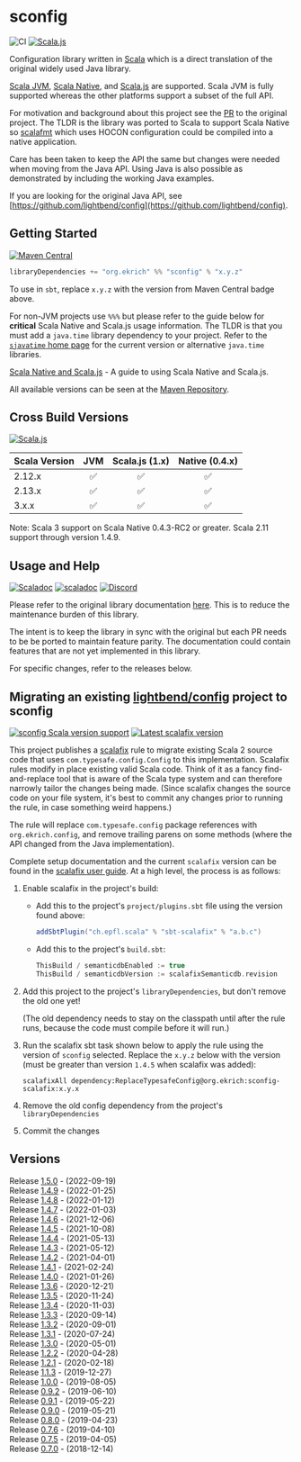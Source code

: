 # sconfig
![CI](https://github.com/ekrich/sconfig/workflows/CI/badge.svg)
[![Scala.js](https://www.scala-js.org/assets/badges/scalajs-1.0.0.svg)](https://www.scala-js.org)

Configuration library written in [Scala](https://www.scala-lang.org/) which is a direct translation 
of the original widely used Java library.

[Scala JVM](https://www.scala-lang.org/), [Scala Native](https://scala-native.readthedocs.io/), and [Scala.js](https://www.scala-js.org/)
are supported. Scala JVM is fully supported whereas the other platforms support a subset of the full API.

For motivation and background about this project see the [PR](https://github.com/lightbend/config/pull/600) 
to the original project. The TLDR is the library was ported to Scala to support Scala Native so
[scalafmt](https://scalameta.org/scalafmt/) which uses HOCON configuration could be compiled into
a native application.

Care has been taken to keep the API the same but changes were needed when moving from the Java API.
Using Java is also possible as demonstrated by including the working Java examples.

If you are looking for the original Java API, see
[https://github.com/lightbend/config](https://github.com/lightbend/config).


## Getting Started
[![Maven Central](https://img.shields.io/maven-central/v/org.ekrich/sconfig_2.13.svg)](https://maven-badges.herokuapp.com/maven-central/org.ekrich/sconfig_2.13)

```scala
libraryDependencies += "org.ekrich" %% "sconfig" % "x.y.z"
```

To use in `sbt`, replace `x.y.z` with the version from Maven Central badge above.

For non-JVM projects use `%%%` but please refer to the guide below for **critical** Scala Native and Scala.js usage information. The TLDR is that you must add a `java.time` library dependency to your project. Refer to the [`sjavatime` home page](https://github.com/ekrich/sjavatime) for the current version or alternative `java.time` libraries.

[Scala Native and Scala.js](docs/SCALA-NATIVE.md) - A guide to using Scala Native and Scala.js.

All available versions can be seen at the [Maven Repository](https://mvnrepository.com/artifact/org.ekrich/sconfig).

## Cross Build Versions
[![Scala.js](https://www.scala-js.org/assets/badges/scalajs-1.0.0.svg)](https://www.scala-js.org)

| Scala Version          | JVM | Scala.js (1.x)        | Native (0.4.x) |
| ---------------------- | :-: | :-------------------: | :------------: |
| 2.12.x                 | ✅  |          ✅           |       ✅       |
| 2.13.x                 | ✅  |          ✅           |       ✅       |
| 3.x.x                  | ✅  |          ✅           |       ✅       |

Note: Scala 3 support on Scala Native 0.4.3-RC2 or greater. Scala 2.11 support through version 1.4.9.

## Usage and Help
[![Scaladoc](https://www.javadoc.io/badge/org.ekrich/sconfig_2.13.svg?label=scaladoc)](https://www.javadoc.io/doc/org.ekrich/sconfig_2.13)
[![scaladoc](https://javadoc.io/badge/org.ekrich/sconfig_3.svg?label=scaladoc3)](https://javadoc.io/doc/org.ekrich/sconfig_3)
[![Discord](https://img.shields.io/discord/633356833498595365.svg?label=&logo=discord&logoColor=ffffff&color=404244&labelColor=6A7EC2)](https://discord.gg/XSj6hQs)


Please refer to the original library documentation [here](https://github.com/lightbend/config).
This is to reduce the maintenance burden of this library.

The intent is to keep the library in sync with the original but each PR needs to be be ported
to maintain feature parity. The documentation could contain features that are not yet implemented
in this library.

For specific changes, refer to the releases below.

## Migrating an existing [lightbend/config](https://github.com/lightbend/config) project to sconfig

[![sconfig Scala version support](https://index.scala-lang.org/ekrich/sconfig/sconfig/latest.svg)](https://index.scala-lang.org/ekrich/sconfig/sconfig)
[![Latest scalafix version](https://index.scala-lang.org/scalacenter/scalafix/scalafix-core/latest.svg)](https://index.scala-lang.org/scalacenter/scalafix/scalafix-core)

This project publishes a [scalafix](https://scalacenter.github.io/scalafix/) rule to migrate 
existing Scala 2 source code that uses `com.typesafe.config.Config` to this implementation.
Scalafix rules modify in place existing valid Scala code. Think of it as a fancy find-and-replace
tool that is aware of the Scala type system and can therefore narrowly tailor the changes 
being made. (Since scalafix changes the source code on your file system, it's best to commit 
any changes prior to running the rule, in case something weird happens.)

The rule will replace `com.typesafe.config` package references with `org.ekrich.config`,
and remove trailing parens on some methods (where the API changed from the Java implementation).

Complete setup documentation and the current `scalafix` version can be found in the
[scalafix user guide](https://scalacenter.github.io/scalafix/docs/users/installation.html).
At a high level, the process is as follows:

1. Enable scalafix in the project's build:

    * Add this to the project's `project/plugins.sbt` file using the version found above:

        ```scala
        addSbtPlugin("ch.epfl.scala" % "sbt-scalafix" % "a.b.c")
        ```
    
    * Add this to the project's `build.sbt`:
    
        ```scala
        ThisBuild / semanticdbEnabled := true
        ThisBuild / semanticdbVersion := scalafixSemanticdb.revision
        ```
   
2. Add this project to the project's `libraryDependencies`, but don't remove the old one yet!
   
   (The old dependency needs to stay on the classpath until after the rule runs, because the 
   code must compile before it will run.)

3. Run the scalafix sbt task shown below to apply the rule using the version of `sconfig`
   selected. Replace the `x.y.z` below with the version (must be greater than version `1.4.5`
   when scalafix was added):

    ```
    scalafixAll dependency:ReplaceTypesafeConfig@org.ekrich:sconfig-scalafix:x.y.x
    ```
   
4. Remove the old config dependency from the project's `libraryDependencies`
5. Commit the changes

## Versions

Release [1.5.0](https://github.com/ekrich/sconfig/releases/tag/v1.5.0) - (2022-09-19)<br/>
Release [1.4.9](https://github.com/ekrich/sconfig/releases/tag/v1.4.9) - (2022-01-25)<br/>
Release [1.4.8](https://github.com/ekrich/sconfig/releases/tag/v1.4.8) - (2022-01-12)<br/>
Release [1.4.7](https://github.com/ekrich/sconfig/releases/tag/v1.4.7) - (2022-01-03)<br/>
Release [1.4.6](https://github.com/ekrich/sconfig/releases/tag/v1.4.6) - (2021-12-06)<br/>
Release [1.4.5](https://github.com/ekrich/sconfig/releases/tag/v1.4.5) - (2021-10-08)<br/>
Release [1.4.4](https://github.com/ekrich/sconfig/releases/tag/v1.4.4) - (2021-05-13)<br/>
Release [1.4.3](https://github.com/ekrich/sconfig/releases/tag/v1.4.3) - (2021-05-12)<br/>
Release [1.4.2](https://github.com/ekrich/sconfig/releases/tag/v1.4.2) - (2021-04-01)<br/>
Release [1.4.1](https://github.com/ekrich/sconfig/releases/tag/v1.4.1) - (2021-02-24)<br/>
Release [1.4.0](https://github.com/ekrich/sconfig/releases/tag/v1.4.0) - (2021-01-26)<br/>
Release [1.3.6](https://github.com/ekrich/sconfig/releases/tag/v1.3.6) - (2020-12-21)<br/>
Release [1.3.5](https://github.com/ekrich/sconfig/releases/tag/v1.3.5) - (2020-11-24)<br/>
Release [1.3.4](https://github.com/ekrich/sconfig/releases/tag/v1.3.4) - (2020-11-03)<br/>
Release [1.3.3](https://github.com/ekrich/sconfig/releases/tag/v1.3.3) - (2020-09-14)<br/>
Release [1.3.2](https://github.com/ekrich/sconfig/releases/tag/v1.3.2) - (2020-09-01)<br/>
Release [1.3.1](https://github.com/ekrich/sconfig/releases/tag/v1.3.1) - (2020-07-24)<br/>
Release [1.3.0](https://github.com/ekrich/sconfig/releases/tag/v1.3.0) - (2020-05-01)<br/>
Release [1.2.2](https://github.com/ekrich/sconfig/releases/tag/v1.2.2) - (2020-04-28)<br/>
Release [1.2.1](https://github.com/ekrich/sconfig/releases/tag/v1.2.1) - (2020-02-18)<br/>
Release [1.1.3](https://github.com/ekrich/sconfig/releases/tag/v1.1.3) - (2019-12-27)<br/>
Release [1.0.0](https://github.com/ekrich/sconfig/releases/tag/v1.0.0) - (2019-08-05)<br/>
Release [0.9.2](https://github.com/ekrich/sconfig/releases/tag/v0.9.2) - (2019-06-10)<br/>
Release [0.9.1](https://github.com/ekrich/sconfig/releases/tag/v0.9.1) - (2019-05-22)<br/>
Release [0.9.0](https://github.com/ekrich/sconfig/releases/tag/v0.9.0) - (2019-05-21)<br/>
Release [0.8.0](https://github.com/ekrich/sconfig/releases/tag/v0.8.0) - (2019-04-23)<br/>
Release [0.7.6](https://github.com/ekrich/sconfig/releases/tag/v0.7.6) - (2019-04-10)<br/>
Release [0.7.5](https://github.com/ekrich/sconfig/releases/tag/v0.7.5) - (2019-04-05)<br/>
Release [0.7.0](https://github.com/ekrich/sconfig/releases/tag/v0.7.0) - (2018-12-14)
